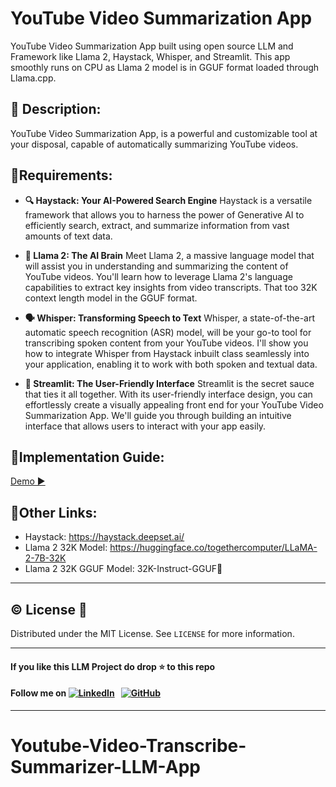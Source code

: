 # YouTube Video Summarization App
YouTube Video Summarization App built using open source LLM and Framework like Llama 2, Haystack, Whisper, and Streamlit. This app smoothly runs on CPU as Llama 2 model is in GGUF format loaded through Llama.cpp.

## 📝 Description:
YouTube Video Summarization App, is a powerful and customizable tool at your disposal, capable of automatically summarizing YouTube videos. 

## 💫Requirements:

- **🔍 Haystack: Your AI-Powered Search Engine**
Haystack is a versatile framework that allows you to harness the power of Generative AI to efficiently search, extract, and summarize information from vast amounts of text data. 

- **🤖 Llama 2: The AI Brain**
Meet Llama 2, a massive language model that will assist you in understanding and summarizing the content of YouTube videos. You'll learn how to leverage Llama 2's language capabilities to extract key insights from video transcripts. That too 32K context length model in the GGUF format.

- **🗣️ Whisper: Transforming Speech to Text**
Whisper, a state-of-the-art automatic speech recognition (ASR) model, will be your go-to tool for transcribing spoken content from your YouTube videos. I'll show you how to integrate Whisper from Haystack inbuilt class seamlessly into your application, enabling it to work with both spoken and textual data.

- **🚀 Streamlit: The User-Friendly Interface**
Streamlit is the secret sauce that ties it all together. With its user-friendly interface design, you can effortlessly create a visually appealing front end for your YouTube Video Summarization App. We'll guide you through building an intuitive interface that allows users to interact with your app easily.

## 🌟Implementation Guide:
[Demo ▶️](https://www.youtube.com/watch?v=K9mDAb2Lz6Y)

## 🔗Other Links:
- Haystack: https://haystack.deepset.ai/
- Llama 2 32K Model: https://huggingface.co/togethercomputer/LLaMA-2-7B-32K
- Llama 2 32K GGUF Model: 32K-Instruct-GGUF🦌


 ---
## ©️ License 🪪 

Distributed under the MIT License. See `LICENSE` for more information.

---

#### **If you like this LLM Project do drop ⭐ to this repo**
#### Follow me on [![LinkedIn](https://img.shields.io/badge/linkedin-%230077B5.svg?style=for-the-badge&logo=linkedin&logoColor=white)](https://www.linkedin.com/in/md-saif-ali-9815a774/) &nbsp; [![GitHub](https://img.shields.io/badge/github-%23121011.svg?style=for-the-badge&logo=github&logoColor=white)](https://github.com/alimdsaif3)

---
# Youtube-Video-Transcribe-Summarizer-LLM-App
